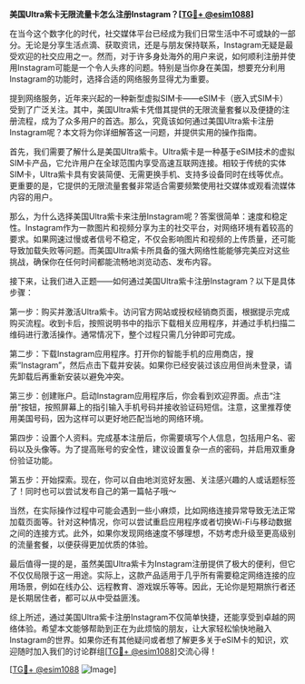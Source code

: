 **美国Ultra紫卡无限流量卡怎么注册Instagram？[[TG💪+ @esim1088](https://t.me/s/esim1088)]**

在当今这个数字化的时代，社交媒体平台已经成为我们日常生活中不可或缺的一部分。无论是分享生活点滴、获取资讯，还是与朋友保持联系，Instagram无疑是最受欢迎的社交应用之一。然而，对于许多身处海外的用户来说，如何顺利注册并使用Instagram可能是一个令人头疼的问题。特别是当你身在美国，想要充分利用Instagram的功能时，选择合适的网络服务显得尤为重要。

提到网络服务，近年来兴起的一种新型虚拟SIM卡——eSIM卡（嵌入式SIM卡）受到了广泛关注。其中，美国Ultra紫卡凭借其提供的无限流量套餐以及便捷的注册流程，成为了众多用户的首选。那么，究竟该如何通过美国Ultra紫卡注册Instagram呢？本文将为你详细解答这一问题，并提供实用的操作指南。

首先，我们需要了解什么是美国Ultra紫卡。Ultra紫卡是一种基于eSIM技术的虚拟SIM卡产品，它允许用户在全球范围内享受高速互联网连接。相较于传统的实体SIM卡，Ultra紫卡具有安装简便、无需更换手机、支持多设备同时在线等优点。更重要的是，它提供的无限流量套餐非常适合需要频繁使用社交媒体或观看流媒体内容的用户。

那么，为什么选择美国Ultra紫卡来注册Instagram呢？答案很简单：速度和稳定性。Instagram作为一款图片和视频分享为主的社交平台，对网络环境有着较高的要求。如果网速过慢或者信号不稳定，不仅会影响图片和视频的上传质量，还可能导致加载失败等问题。而美国Ultra紫卡所具备的强大网络性能能够完美应对这些挑战，确保你在任何时间都能流畅地浏览动态、发布内容。

接下来，让我们进入正题——如何通过美国Ultra紫卡注册Instagram？以下是具体步骤：

第一步：购买并激活Ultra紫卡。访问官方网站或授权经销商页面，根据提示完成购买流程。收到卡后，按照说明书中的指示下载相关应用程序，并通过手机扫描二维码进行激活操作。通常情况下，整个过程只需几分钟即可完成。

第二步：下载Instagram应用程序。打开你的智能手机的应用商店，搜索“Instagram”，然后点击下载并安装。如果你已经安装过该应用但尚未登录，请先卸载后再重新安装以避免冲突。

第三步：创建账户。启动Instagram应用程序后，你会看到欢迎界面。点击“注册”按钮，按照屏幕上的指引输入手机号码并接收验证码短信。注意，这里推荐使用美国号码，因为这样可以更好地匹配当地的网络环境。

第四步：设置个人资料。完成基本注册后，你需要填写个人信息，包括用户名、密码以及头像等。为了提高账号的安全性，建议设置复杂一点的密码，并启用双重身份验证功能。

第五步：开始探索。现在，你可以自由地浏览好友圈、关注感兴趣的人或话题标签了！同时也可以尝试发布自己的第一篇帖子哦～

当然，在实际操作过程中可能会遇到一些小麻烦，比如网络连接异常导致无法正常加载页面等。针对这种情况，你可以尝试重启应用程序或者切换Wi-Fi与移动数据之间的连接方式。此外，如果你发现网络速度不够理想，不妨考虑升级至更高级别的流量套餐，以便获得更加优质的体验。

最后值得一提的是，虽然美国Ultra紫卡为Instagram注册提供了极大的便利，但它不仅仅局限于这一用途。实际上，这款产品适用于几乎所有需要稳定网络连接的应用场景，例如在线办公、远程教育、游戏娱乐等等。因此，无论你是短期旅行者还是长期居住者，都可以从中受益匪浅。

综上所述，通过美国Ultra紫卡注册Instagram不仅简单快捷，还能享受到卓越的网络体验。希望本文能够帮助到正在为此烦恼的朋友，让大家轻松愉快地融入Instagram的世界。如果你还有其他疑问或者想了解更多关于eSIM卡的知识，欢迎随时加入我们的讨论群组[[TG💪+ @esim1088](https://t.me/s/esim1088)]交流心得！

[[TG💪+ @esim1088](https://t.me/s/esim1088) ![Image](https://i.postimg.cc/4NQfJmqS/Snipaste-2025-05-13-00-14-12.png)]